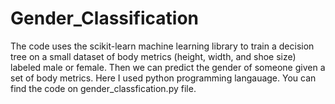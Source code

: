 # Gender_Classification
The code uses the scikit-learn machine learning library to train a decision tree on a small dataset of body metrics (height, width, and shoe size) labeled male or female. Then we can predict the gender of someone given a set of body metrics.
Here I used python programming langauage.
You can find the code on gender_classfication.py file.
